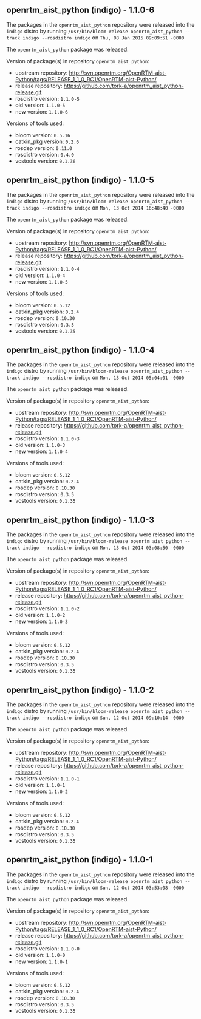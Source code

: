 ## openrtm_aist_python (indigo) - 1.1.0-6

The packages in the `openrtm_aist_python` repository were released into the `indigo` distro by running `/usr/bin/bloom-release openrtm_aist_python --track indigo --rosdistro indigo` on `Thu, 08 Jan 2015 09:09:51 -0000`

The `openrtm_aist_python` package was released.

Version of package(s) in repository `openrtm_aist_python`:
- upstream repository: http://svn.openrtm.org/OpenRTM-aist-Python/tags/RELEASE_1_1_0_RC1/OpenRTM-aist-Python/
- release repository: https://github.com/tork-a/openrtm_aist_python-release.git
- rosdistro version: `1.1.0-5`
- old version: `1.1.0-5`
- new version: `1.1.0-6`

Versions of tools used:
- bloom version: `0.5.16`
- catkin_pkg version: `0.2.6`
- rosdep version: `0.11.0`
- rosdistro version: `0.4.0`
- vcstools version: `0.1.36`


## openrtm_aist_python (indigo) - 1.1.0-5

The packages in the `openrtm_aist_python` repository were released into the `indigo` distro by running `/usr/bin/bloom-release openrtm_aist_python --track indigo --rosdistro indigo` on `Mon, 13 Oct 2014 16:48:40 -0000`

The `openrtm_aist_python` package was released.

Version of package(s) in repository `openrtm_aist_python`:
- upstream repository: http://svn.openrtm.org/OpenRTM-aist-Python/tags/RELEASE_1_1_0_RC1/OpenRTM-aist-Python/
- release repository: https://github.com/tork-a/openrtm_aist_python-release.git
- rosdistro version: `1.1.0-4`
- old version: `1.1.0-4`
- new version: `1.1.0-5`

Versions of tools used:
- bloom version: `0.5.12`
- catkin_pkg version: `0.2.4`
- rosdep version: `0.10.30`
- rosdistro version: `0.3.5`
- vcstools version: `0.1.35`


## openrtm_aist_python (indigo) - 1.1.0-4

The packages in the `openrtm_aist_python` repository were released into the `indigo` distro by running `/usr/bin/bloom-release openrtm_aist_python --track indigo --rosdistro indigo` on `Mon, 13 Oct 2014 05:04:01 -0000`

The `openrtm_aist_python` package was released.

Version of package(s) in repository `openrtm_aist_python`:
- upstream repository: http://svn.openrtm.org/OpenRTM-aist-Python/tags/RELEASE_1_1_0_RC1/OpenRTM-aist-Python/
- release repository: https://github.com/tork-a/openrtm_aist_python-release.git
- rosdistro version: `1.1.0-3`
- old version: `1.1.0-3`
- new version: `1.1.0-4`

Versions of tools used:
- bloom version: `0.5.12`
- catkin_pkg version: `0.2.4`
- rosdep version: `0.10.30`
- rosdistro version: `0.3.5`
- vcstools version: `0.1.35`


## openrtm_aist_python (indigo) - 1.1.0-3

The packages in the `openrtm_aist_python` repository were released into the `indigo` distro by running `/usr/bin/bloom-release openrtm_aist_python --track indigo --rosdistro indigo` on `Mon, 13 Oct 2014 03:08:50 -0000`

The `openrtm_aist_python` package was released.

Version of package(s) in repository `openrtm_aist_python`:
- upstream repository: http://svn.openrtm.org/OpenRTM-aist-Python/tags/RELEASE_1_1_0_RC1/OpenRTM-aist-Python/
- release repository: https://github.com/tork-a/openrtm_aist_python-release.git
- rosdistro version: `1.1.0-2`
- old version: `1.1.0-2`
- new version: `1.1.0-3`

Versions of tools used:
- bloom version: `0.5.12`
- catkin_pkg version: `0.2.4`
- rosdep version: `0.10.30`
- rosdistro version: `0.3.5`
- vcstools version: `0.1.35`


## openrtm_aist_python (indigo) - 1.1.0-2

The packages in the `openrtm_aist_python` repository were released into the `indigo` distro by running `/usr/bin/bloom-release openrtm_aist_python --track indigo --rosdistro indigo` on `Sun, 12 Oct 2014 09:10:14 -0000`

The `openrtm_aist_python` package was released.

Version of package(s) in repository `openrtm_aist_python`:
- upstream repository: http://svn.openrtm.org/OpenRTM-aist-Python/tags/RELEASE_1_1_0_RC1/OpenRTM-aist-Python/
- release repository: https://github.com/tork-a/openrtm_aist_python-release.git
- rosdistro version: `1.1.0-1`
- old version: `1.1.0-1`
- new version: `1.1.0-2`

Versions of tools used:
- bloom version: `0.5.12`
- catkin_pkg version: `0.2.4`
- rosdep version: `0.10.30`
- rosdistro version: `0.3.5`
- vcstools version: `0.1.35`


## openrtm_aist_python (indigo) - 1.1.0-1

The packages in the `openrtm_aist_python` repository were released into the `indigo` distro by running `/usr/bin/bloom-release openrtm_aist_python --track indigo --rosdistro indigo` on `Sun, 12 Oct 2014 03:53:08 -0000`

The `openrtm_aist_python` package was released.

Version of package(s) in repository `openrtm_aist_python`:
- upstream repository: http://svn.openrtm.org/OpenRTM-aist-Python/tags/RELEASE_1_1_0_RC1/OpenRTM-aist-Python/
- release repository: https://github.com/tork-a/openrtm_aist_python-release.git
- rosdistro version: `1.1.0-0`
- old version: `1.1.0-0`
- new version: `1.1.0-1`

Versions of tools used:
- bloom version: `0.5.12`
- catkin_pkg version: `0.2.4`
- rosdep version: `0.10.30`
- rosdistro version: `0.3.5`
- vcstools version: `0.1.35`


